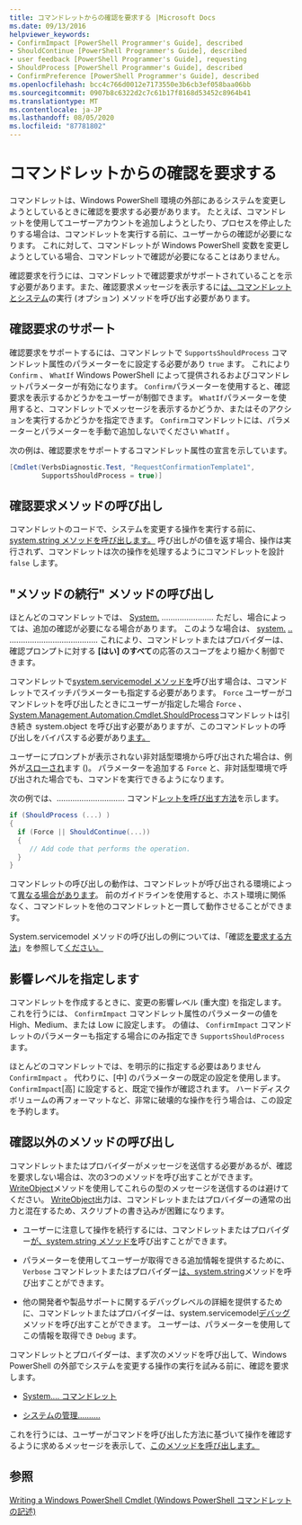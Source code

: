 ```yaml
---
title: コマンドレットからの確認を要求する |Microsoft Docs
ms.date: 09/13/2016
helpviewer_keywords:
- ConfirmImpact [PowerShell Programmer's Guide], described
- ShouldContinue [PowerShell Programmer's Guide], described
- user feedback [PowerShell Programmer's Guide], requesting
- ShouldProcess [PowerShell Programmer's Guide], described
- ConfirmPreference [PowerShell Programmer's Guide], described
ms.openlocfilehash: bcc4c766d0012e7173550e3b6cb3ef058baa06bb
ms.sourcegitcommit: 0907b8c6322d2c7c61b17f8168d53452c8964b41
ms.translationtype: MT
ms.contentlocale: ja-JP
ms.lasthandoff: 08/05/2020
ms.locfileid: "87781802"
---
```

# <a name="requesting-confirmation-from-cmdlets"></a>コマンドレットからの確認を要求する

コマンドレットは、Windows PowerShell 環境の外部にあるシステムを変更しようとしているときに確認を要求する必要があります。 たとえば、コマンドレットを使用してユーザーアカウントを追加しようとしたり、プロセスを停止したりする場合は、コマンドレットを実行する前に、ユーザーからの確認が必要になります。 これに対して、コマンドレットが Windows PowerShell 変数を変更しようとしている場合、コマンドレットで確認が必要になることはありません。

確認要求を行うには、コマンドレットで確認要求がサポートされていることを示す必要があります。また、確認要求メッセージを表示するに[は、コマンドレットと](/dotnet/api/System.Management.Automation.Cmdlet.ShouldProcess)[システム](/dotnet/api/System.Management.Automation.Cmdlet.ShouldContinue)の実行 (オプション) メソッドを呼び出す必要があります。

## <a name="supporting-confirmation-requests"></a>確認要求のサポート

確認要求をサポートするには、コマンドレットで `SupportsShouldProcess` コマンドレット属性のパラメーターをに設定する必要があり `true` ます。 これにより `Confirm` 、 `WhatIf` Windows PowerShell によって提供されるおよびコマンドレットパラメーターが有効になります。 `Confirm`パラメーターを使用すると、確認要求を表示するかどうかをユーザーが制御できます。 `WhatIf`パラメーターを使用すると、コマンドレットでメッセージを表示するかどうか、またはそのアクションを実行するかどうかを指定できます。 `Confirm`コマンドレットには、パラメーターとパラメーターを手動で追加しないでください `WhatIf` 。

次の例は、確認要求をサポートするコマンドレット属性の宣言を示しています。

```csharp
[Cmdlet(VerbsDiagnostic.Test, "RequestConfirmationTemplate1",
        SupportsShouldProcess = true)]
```

## <a name="calling-the-confirmation-request-methods"></a>確認要求メソッドの呼び出し

コマンドレットのコードで、システムを変更する操作を実行する前に、 [system.string メソッドを呼び出します。](/dotnet/api/System.Management.Automation.Cmdlet.ShouldProcess) 呼び出しがの値を返す場合、操作は実行されず、コマンドレットは次の操作を処理するようにコマンドレットを設計 `false` します。

## <a name="calling-the-shouldcontinue-method"></a>"メソッドの続行" メソッドの呼び出し

ほとんどのコマンドレットでは、 [System.](/dotnet/api/System.Management.Automation.Cmdlet.ShouldProcess) ....................... ただし、場合によっては、追加の確認が必要になる場合があります。 このような場合は、 [system.](/dotnet/api/System.Management.Automation.Cmdlet.ShouldProcess) [..](/dotnet/api/System.Management.Automation.Cmdlet.ShouldContinue) ....................................... これにより、コマンドレットまたはプロバイダーは、確認プロンプトに対する **[はい] のすべて**の応答のスコープをより細かく制御できます。

コマンドレットで[system.servicemodel メソッドを](/dotnet/api/System.Management.Automation.Cmdlet.ShouldContinue)呼び出す場合は、コマンドレットでスイッチパラメーターも指定する必要があります。 `Force` ユーザーがコマンドレットを呼び出したときにユーザーが指定した場合 `Force` 、 [System.Management.Automation.Cmdlet.ShouldProcess](/dotnet/api/System.Management.Automation.Cmdlet.ShouldProcess)コマンドレットは引き続き system.object を呼び出す必要がありますが、このコマンドレットの呼び出しをバイパスする必要があり[ます。](/dotnet/api/System.Management.Automation.Cmdlet.ShouldContinue)

ユーザーにプロンプトが表示されない非対話型環境から呼び出された場合は、例外が[スローされ](/dotnet/api/System.Management.Automation.Cmdlet.ShouldContinue)ます ()。 パラメーターを追加する `Force` と、非対話型環境で呼び出された場合でも、コマンドを実行できるようになります。

次の例では、.............................. コマンド[レット](/dotnet/api/System.Management.Automation.Cmdlet.ShouldContinue)[を呼び出す方法](/dotnet/api/System.Management.Automation.Cmdlet.ShouldProcess)を示します。

```csharp
if (ShouldProcess (...) )
{
  if (Force || ShouldContinue(...))
  {
     // Add code that performs the operation.
  }
}
```

コマンドレットの呼び出しの動作は、コマンドレットが呼び出される環境によって[異なる場合があります](/dotnet/api/System.Management.Automation.Cmdlet.ShouldProcess)。 前のガイドラインを使用すると、ホスト環境に関係なく、コマンドレットを他のコマンドレットと一貫して動作させることができます。

System.servicemodel メソッドの呼び出しの例については、「確認[を要求する方法](./how-to-request-confirmations.md)」を参照して[ください。](/dotnet/api/System.Management.Automation.Cmdlet.ShouldProcess)

## <a name="specify-the-impact-level"></a>影響レベルを指定します

コマンドレットを作成するときに、変更の影響レベル (重大度) を指定します。 これを行うには、 `ConfirmImpact` コマンドレット属性のパラメーターの値を High、Medium、または Low に設定します。 の値は、 `ConfirmImpact` コマンドレットのパラメーターも指定する場合にのみ指定でき `SupportsShouldProcess` ます。

ほとんどのコマンドレットでは、を明示的に指定する必要はありません `ConfirmImpact` 。  代わりに、[中] のパラメーターの既定の設定を使用します。 `ConfirmImpact`[高] に設定すると、既定で操作が確認されます。 ハードディスクボリュームの再フォーマットなど、非常に破壊的な操作を行う場合は、この設定を予約します。

## <a name="calling-non-confirmation-methods"></a>確認以外のメソッドの呼び出し

コマンドレットまたはプロバイダーがメッセージを送信する必要があるが、確認を要求しない場合は、次の3つのメソッドを呼び出すことができます。 [WriteObject](/dotnet/api/System.Management.Automation.Cmdlet.WriteObject)メソッドを使用してこれらの型のメッセージを送信するのは避けてください。 [WriteObject](/dotnet/api/System.Management.Automation.Cmdlet.WriteObject)出力は、コマンドレットまたはプロバイダーの通常の出力と混在するため、スクリプトの書き込みが困難になります。

- ユーザーに注意して操作を続行するには、コマンドレットまたはプロバイダー[が、system.string メソッドを](/dotnet/api/System.Management.Automation.Cmdlet.WriteWarning)呼び出すことができます。

- パラメーターを使用してユーザーが取得できる追加情報を提供するために、 `Verbose` コマンドレットまたはプロバイダー[は、system.string](/dotnet/api/System.Management.Automation.Cmdlet.WriteVerbose)メソッドを呼び出すことができます。

- 他の開発者や製品サポートに関するデバッグレベルの詳細を提供するために、コマンドレットまたはプロバイダーは、system.servicemodel[デバッグ](/dotnet/api/System.Management.Automation.Cmdlet.WriteDebug)メソッドを呼び出すことができます。 ユーザーは、パラメーターを使用してこの情報を取得でき `Debug` ます。

コマンドレットとプロバイダーは、まず次のメソッドを呼び出して、Windows PowerShell の外部でシステムを変更する操作の実行を試みる前に、確認を要求します。

- [System.... コマンドレット](/dotnet/api/System.Management.Automation.Cmdlet.ShouldProcess)

- [システムの管理..........](/dotnet/api/System.Management.Automation.Provider.CmdletProvider.ShouldProcess)

これを行うには、ユーザーがコマンドを呼び出した方法に基づいて操作を確認するように求めるメッセージを表示して、[このメソッドを呼び出します。](/dotnet/api/System.Management.Automation.Cmdlet.ShouldProcess)

## <a name="see-also"></a>参照

[Writing a Windows PowerShell Cmdlet (Windows PowerShell コマンドレットの記述)](./writing-a-windows-powershell-cmdlet.md)
